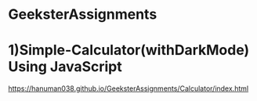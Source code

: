 # GeeksterAssignments

# 1)Simple-Calculator(withDarkMode) Using JavaScript 
https://hanuman038.github.io/GeeksterAssignments/Calculator/index.html

